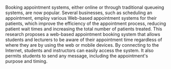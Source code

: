Booking appointment systems, either online or through traditional queueing systems, are
now popular. Several businesses, such as scheduling an appointment, employ various
Web-based appointment systems for their patients, which improve the efficiency of the
appointment process, reducing patient wait times and increasing the total number of
patients treated. This research proposes a web-based appointment booking system that
allows students and lecturers to be aware of their appointment time regardless of where
they are by using the web or mobile devices. By connecting to the Internet, students and
instructors can easily access the system. It also permits students to send any message,
including the appointment's purpose and timing.
